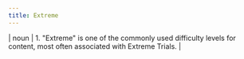 ```yaml
---
title: Extreme
---
```

| noun | 1.  	"Extreme" is one of the commonly used difficulty levels for content, most often associated with Extreme Trials.	|